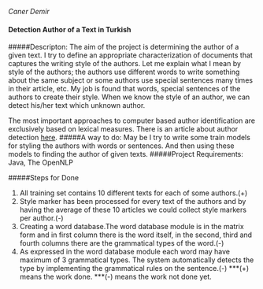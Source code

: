 *Caner Demir*


#### Detection Author of a Text in Turkish
#####Descripton:
The aim of the project is determining the author of a given text. I try to define  an appropriate characterization of documents that captures the writing style of the authors. Let me explain what I mean by style of the authors; the authors use different words to write something about the same subject or some authors use special sentences many times in their  article, etc. My job is found that words, special sentences of the authors to create their style. When we know the style of an author, we can detect his/her text which unknown author. 

The most important approaches to computer based author identification are exclusively based on lexical measures.
There is an article about author detection [here](http://www.google.com.tr/url?sa=t&rct=j&q=&esrc=s&source=web&cd=1&cad=rja&uact=8&ved=0CCAQFjAA&url=http%3A%2F%2Fwww.yildiz.edu.tr%2F~diri%2FICANN.pdf&ei=wRb-VLD7EYKtUbyjgfgC&usg=AFQjCNGeVVAacCuWL2ibkj-QM9j8QNfejQ&bvm=bv.87611401,d.d24).
#####A way to do:
May be I try to write some train models for styling the authors with words or sentences. And then using these models to finding the author of given texts. 
#####Project Requirements:
  Java, The OpenNLP

#####Steps for Done
1. All training set contains 10 different texts for each of some authors.(+)
2. Style marker has been processed for every text of the authors and by having the average of these 10 articles we could collect style markers per author.(-)
3. Creating a word database.The word database module is in the matrix form and in first column there is the word itself, in the second, third and fourth columns there are the grammatical types of the word.(-)
4. As expressed in the word database module each word may have maximum of 3 grammatical types. The system automatically detects the type by implementing the grammatical rules on the sentence.(-)
***(+) means the work done.
***(-) means the work not done yet.

